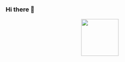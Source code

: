 ### Hi there 👋

<div id="header" align="center" >
  <img src="https://media.giphy.com/media/demgpwJ6rs2DS/giphy.gif" width="100" />
</div>
<!--
**ja-hernandez/ja-hernandez** is a ✨ _special_ ✨ repository because its `README.md` (this file) appears on your GitHub profile.

Here are some ideas to get you started:

- 🔭 I’m currently working on ...
- 🌱 I’m currently learning ...
- 👯 I’m looking to collaborate on ...
- 🤔 I’m looking for help with ...
- 💬 Ask me about ...
- 📫 How to reach me: ...
- 😄 Pronouns: ...
- ⚡ Fun fact: ...
-->

